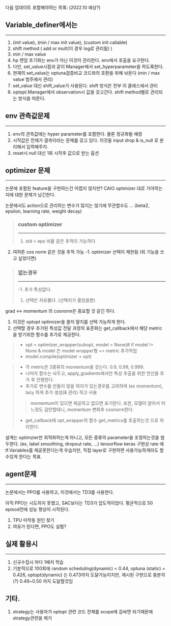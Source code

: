 다음 업데이트 포함해야하는 목록: (2022.10 예상?)

## Variable_definer에서는
-----------------
1. (init value), (min / max init value), (custom init callable)
2. shift method ( add or mult(이 경우 log로 관리됨) )
3. min / max value
4. hp 랜덤 초기화는 env가 아닌 이것이 관리한다. env에서 호출을 요구한다.
5. 다만, set_value시점과 같이 Manager에서 set_hyperparameter을 하도록한다.
5. 현재의 set_value는 optuna검증비교 코드와의 호환을 위해 놔둔다 (min / max value 범주에서 관리)
6. set_value 대신 shift_value가 사용된다. shift 방식은 전부 이 클래스에서 관리
7. optopt.Manager에서 observation시 값을 갖고간다. shift method별로 관리되는 방식을 따른다. 

## env 관측값문제
-------------
1. env의 관측값에는 hyper parameter를 포함한다. 물론 정규화될 예정
2. 시작값은 전체가 결측이라는 문제를 갖고 있다. 이것을 input drop & is_null 로 분리해서 입력해주자. 
3. reset시 null 대신 1회 시작후 값으로 받는 옵션

## optimizer 문제
----------------
논문에 포함된 feature을 구현하는건 어렵지 않지만? CAIO optimizer 대로 가야하는지에 대한 문제가 남긴한다.

논문에서도 action으로 관리하는 변수가 많지는 않기에 무관할수도 ... (beta2, epsilon, learning rate, weight decay)

> ### custom optimizer 
> -------------
> 1. std < eps 비율 같은 추적이 가능하다
2. 여하튼 cos norm 같은 것을 추적 가능
-1. optimizer 선택이 제한됨 (위 기능을 쓰고 싶었다면)
>
> ### 없는경우
> ------------
> -1. 추가 특성없다.
> 1. 선택은 자유롭다. (선택지가 줄었을뿐)

grad <-> momentum 의 cosnorm은 중요할 것 같긴 하다.

1. 이것은 optopt optimizer을 쓸지 말지를 선택 가능하게 한다.
2. 선택할 경우 추가된 특성값 전달 과정의 표준화는 get_callback에서 해당 metric을 받기위한 함수를 추가로 제공한다.

> * opt = optimizer_wrapper(subopt, model = None)# if model != None & model 은 model wrapper형 => metric 추가작업
> * model.compile(optimizer = opt)

> * 각 metric은 3종류의 momentum을 갖는다. 0.9, 0.99, 0.999. 
> * 나머지 함수는 놔두고, apply_gradients에서만 특성 추출을 위한 연산을 추가 후 진행한다.
> * 추가로 변수를 만들지 않을 여지가 있는경우를 고려하여 (ex momentum), lazy 하게 추가 생성(& 관리) 하고 사용
>> momentum이 있으면 제공하고 없으면 포기한다. 또한, 모델이 알아서 어느정도 감안할테니, momentum 변화후 cosnorm한다. 
> * get_callback에 opt_wrapper의 함수 get_metrics를 호출하는것 으로 처리한다.


설계는 optimzier만 최적화하는게 아니고, 모든 종류의 parameter을 조정하는것을 염두한다. (ex, label smoothing, dropout rate, ...)
tensorflow keras 구현상 rate 에 tf.Variables를 제공못한다는게 우습지만, 직접 layer로 구현하면 사용가능하게라도 할수있게 한다는 목표.

## agent문제
------------------------------
논문에서는 PPO를 사용하고, 이것에서는 TD3를 사용한다.

아직 PPO는 시도하지 못했고, SAC보다는 TD3가 압도적이었다. 평균적으로 50 episod전에 성능 향상이 시작된다.

1. TPU 미작동 원인 찾기
2. 여유가 된다면, PPO도 실험? 

## 실제 활용시
------------------------
1. 신규수집시 마다 1배치 학습
2. 기본적으로 100회에 random scheduling(dynamic) = 0.44, optuna (static) = 0.426, optopt(dynamic) 는 0.473까지 도달가능이지만, 제시된 구현으로 충분히(?) 0.49~0.50 까지 도달할것임

## 기타.
1. strategy는 사용자가 optopt 관련 코드 전체를 scope에 감싸면 되기때문에 strategy관련을 제거